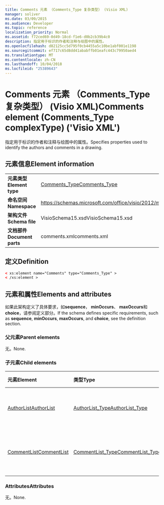 ```yaml
---
title: Comments 元素 （Comments_Type 复杂类型） (Visio XML)
manager: soliver
ms.date: 03/09/2015
ms.audience: Developer
ms.topic: reference
localization_priority: Normal
ms.assetid: f72ced69-0d49-18cd-f1e6-d0b2cb39b4c0
description: 指定用于标识的作者和注释与绘图中的属性。
ms.openlocfilehash: d82125cc5d795f0cb4455a5c10be1abf001e1198
ms.sourcegitcommit: ef717c65d8dd41ababffb01eafc443c79950aed4
ms.translationtype: MT
ms.contentlocale: zh-CN
ms.lasthandoff: 10/04/2018
ms.locfileid: "25389643"
---
```

# <a name="comments-element-commentstype-complextype-visio-xml"></a><span data-ttu-id="b0b38-103">Comments 元素 （Comments_Type 复杂类型） (Visio XML)</span><span class="sxs-lookup"><span data-stu-id="b0b38-103">Comments element (Comments_Type complexType) ('Visio XML')</span></span>

<span data-ttu-id="b0b38-104">指定用于标识的作者和注释与绘图中的属性。</span><span class="sxs-lookup"><span data-stu-id="b0b38-104">Specifies properties used to identify the authors and comments in a drawing.</span></span>
  
## <a name="element-information"></a><span data-ttu-id="b0b38-105">元素信息</span><span class="sxs-lookup"><span data-stu-id="b0b38-105">Element information</span></span>

|||
|:-----|:-----|
|<span data-ttu-id="b0b38-106">**元素类型**</span><span class="sxs-lookup"><span data-stu-id="b0b38-106">**Element type**</span></span> <br/> |[<span data-ttu-id="b0b38-107">Comments_Type</span><span class="sxs-lookup"><span data-stu-id="b0b38-107">Comments_Type</span></span>](comments_type-complextypevisio-xml.md) <br/> |
|<span data-ttu-id="b0b38-108">**命名空间**</span><span class="sxs-lookup"><span data-stu-id="b0b38-108">**Namespace**</span></span> <br/> |https://schemas.microsoft.com/office/visio/2012/main  <br/> |
|<span data-ttu-id="b0b38-109">**架构文件**</span><span class="sxs-lookup"><span data-stu-id="b0b38-109">**Schema file**</span></span> <br/> |<span data-ttu-id="b0b38-110">VisioSchema15.xsd</span><span class="sxs-lookup"><span data-stu-id="b0b38-110">VisioSchema15.xsd</span></span>  <br/> |
|<span data-ttu-id="b0b38-111">**文档部件**</span><span class="sxs-lookup"><span data-stu-id="b0b38-111">**Document parts**</span></span> <br/> |<span data-ttu-id="b0b38-112">comments.xml</span><span class="sxs-lookup"><span data-stu-id="b0b38-112">comments.xml</span></span>  <br/> |
   
## <a name="definition"></a><span data-ttu-id="b0b38-113">定义</span><span class="sxs-lookup"><span data-stu-id="b0b38-113">Definition</span></span>

```XML
< xs:element name="Comments" type="Comments_Type" >
< /xs:element >
```

## <a name="elements-and-attributes"></a><span data-ttu-id="b0b38-114">元素和属性</span><span class="sxs-lookup"><span data-stu-id="b0b38-114">Elements and attributes</span></span>

<span data-ttu-id="b0b38-115">如果此架构定义了具体要求，如**sequence**， **minOccurs**、 **maxOccurs**和**choice**，请参阅定义部分。</span><span class="sxs-lookup"><span data-stu-id="b0b38-115">If the schema defines specific requirements, such as **sequence**, **minOccurs**, **maxOccurs**, and **choice**, see the definition section.</span></span> 
  
### <a name="parent-elements"></a><span data-ttu-id="b0b38-116">父元素</span><span class="sxs-lookup"><span data-stu-id="b0b38-116">Parent elements</span></span>

<span data-ttu-id="b0b38-117">无。</span><span class="sxs-lookup"><span data-stu-id="b0b38-117">None.</span></span>
  
### <a name="child-elements"></a><span data-ttu-id="b0b38-118">子元素</span><span class="sxs-lookup"><span data-stu-id="b0b38-118">Child elements</span></span>

|<span data-ttu-id="b0b38-119">**元素**</span><span class="sxs-lookup"><span data-stu-id="b0b38-119">**Element**</span></span>|<span data-ttu-id="b0b38-120">**类型**</span><span class="sxs-lookup"><span data-stu-id="b0b38-120">**Type**</span></span>|<span data-ttu-id="b0b38-121">**说明**</span><span class="sxs-lookup"><span data-stu-id="b0b38-121">**Description**</span></span>|
|:-----|:-----|:-----|
|[<span data-ttu-id="b0b38-122">AuthorList</span><span class="sxs-lookup"><span data-stu-id="b0b38-122">AuthorList</span></span>](authorlist-element-comments_type-complextypevisio-xml.md) <br/> |[<span data-ttu-id="b0b38-123">AuthorList_Type</span><span class="sxs-lookup"><span data-stu-id="b0b38-123">AuthorList_Type</span></span>](authorlist_type-complextypevisio-xml.md) <br/> |<span data-ttu-id="b0b38-124">指定与绘图中的作者。</span><span class="sxs-lookup"><span data-stu-id="b0b38-124">Specifies the authors in a drawing.</span></span>  <br/> |
|[<span data-ttu-id="b0b38-125">CommentList</span><span class="sxs-lookup"><span data-stu-id="b0b38-125">CommentList</span></span>](commentlist-element-comments_type-complextypevisio-xml.md) <br/> |[<span data-ttu-id="b0b38-126">CommentList_Type</span><span class="sxs-lookup"><span data-stu-id="b0b38-126">CommentList_Type</span></span>](commentlist_type-complextypevisio-xml.md) <br/> |<span data-ttu-id="b0b38-127">指定与绘图中的注释。</span><span class="sxs-lookup"><span data-stu-id="b0b38-127">Specifies the comments in a drawing.</span></span>  <br/> |
   
### <a name="attributes"></a><span data-ttu-id="b0b38-128">Attributes</span><span class="sxs-lookup"><span data-stu-id="b0b38-128">Attributes</span></span>

<span data-ttu-id="b0b38-129">无。</span><span class="sxs-lookup"><span data-stu-id="b0b38-129">None.</span></span>
  

